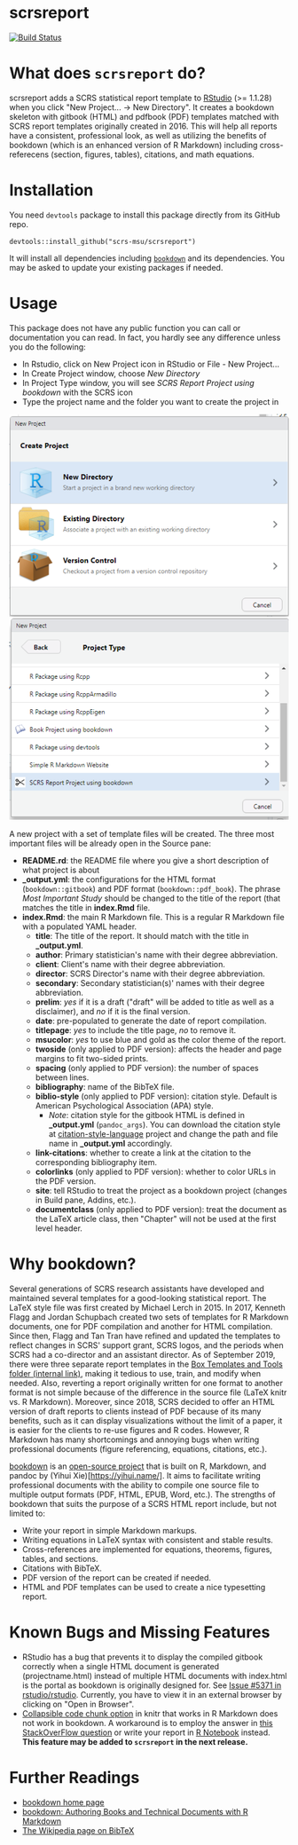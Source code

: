 # scrsreport

[![Build Status](https://travis-ci.org/scrs-msu/scrsreport.svg)](https://travis-ci.org/scrs-msu/scrsreport)
 
What does `scrsreport` do?
==========================

scrsreport adds a SCRS statistical report template to [RStudio](https://www.rstudio.com/) (>= 1.1.28) when 
you click "New Project... -> New Directory". It creates a bookdown skeleton with
gitbook (HTML) and pdfbook (PDF) templates matched with SCRS report templates
originally created in 2016. This will help all reports have a consistent,
professional look, as well as utilizing the benefits of bookdown (which is an
enhanced version of R Markdown) including cross-referecens (section, figures, 
tables), citations, and math equations.

Installation
============

You need `devtools` package to install this package directly from its GitHub repo.

```
devtools::install_github("scrs-msu/scrsreport")
```

It will install all dependencies including [`bookdown`](https://github.com/rstudio/bookdown) and its dependencies. You may be asked to update your existing packages if needed.

Usage
=====

This package does not have any public function you can call or documentation you can read. In fact, you hardly see any difference unless you do the following:

* In Rstudio, click on New Project icon in RStudio or File - New Project...
* In Create Project window, choose *New Directory*
* In Project Type window, you will see *SCRS Report Project using bookdown* with the SCRS icon
* Type the project name and the folder you want to create the project in

![create project](img/createproject.png "Create Project") ![project type](img/projecttype.png "SCRS Project")

A new project with a set of template files will be created. The three most important files will be already open in the Source pane:

* **README.rd**: the README file where you give a short description of what project is about
* **_output.yml**: the configurations for the HTML format (`bookdown::gitbook`) and PDF format (`bookdown::pdf_book`). The phrase *Most Important Study* should be changed to the title of the report (that matches the title in **index.Rmd** file. 
* **index.Rmd**: the main R Markdown file. This is a regular R Markdown file with a populated YAML header. 
  * **title**: The title of the report. It should match with the title in **_output.yml**.
  * **author**: Primary statistician's name with their degree abbreviation.
  * **client**: Client's name with their degree abbreviation.
  * **director**: SCRS Director's name with their degree abbreviation.
  * **secondary**: Secondary statistician(s)' names with their degree abbreviation.
  * **prelim**: *yes* if it is a draft ("draft" will be added to title as well as a disclaimer), and *no* if it is the final version.
  * **date**: pre-populated to generate the date of report compilation.
  * **titlepage**: *yes* to include the title page, *no* to remove it.
  * **msucolor**: *yes* to use blue and gold as the color theme of the report.
  * **twoside** (only applied to PDF version): affects the header and page margins to fit two-sided prints.
  * **spacing** (only applied to PDF version): the number of spaces between lines.
  * **bibliography**: name of the BibTeX file.
  * **biblio-style** (only applied to PDF version): citation style. Default is American Psychological Association (APA) style. 
    * *Note*: citation style for the gitbook HTML is defined in **_output.yml** (`pandoc_args`). You can download the citation style at [citation-style-language](https://github.com/citation-style-language/styles) project and change the path and file name in **_output.yml** accordingly.
  * **link-citations**: whether to create a link at the citation to the corresponding bibliography item.
  * **colorlinks** (only applied to PDF version): whether to color URLs in the PDF version.
  * **site**: tell RStudio to treat the project as a bookdown project (changes in Build pane, Addins, etc.).
  * **documentclass** (only applied to PDF version): treat the document as the LaTeX article class, then "Chapter" will not be used at the first level header.
  
Why bookdown?
=============

Several generations of SCRS research assistants have developed and maintained several templates for a good-looking statistical report. The LaTeX style file was first created by Michael Lerch in 2015. In 2017, Kenneth Flagg and Jordan Schupbach created two sets of templates for R Markdown documents, one for PDF compilation and another for HTML compilation. Since then, Flagg and Tan Tran have refined and updated the templates to reflect changes in SCRS' support grant, SCRS logos, and the periods when SCRS had a co-director and an assistant director. As of September 2019, there were three separate report templates in the [Box Templates and Tools folder (internal link)](https://montana.app.box.com/folder/49004143798), making it tedious to use, train, and modify when needed. Also, reverting a report originally written for one format to another format is not simple because of the difference in the source file (LaTeX knitr vs. R Markdown). Moreover, since 2018, SCRS decided to offer an HTML version of draft reports to clients instead of PDF because of its many benefits, such as it can display visualizations without the limit of a paper, it is easier for the clients to re-use figures and R codes. However, R Markdown has many shortcomings and annoying bugs when writing professional documents (figure referencing, equations, citations, etc.).

[bookdown](https://bookdown.org/) is an [open-source project](https://github.com/rstudio/bookdown) that is built on R, Markdown, and pandoc by (Yihui Xie)[https://yihui.name/]. It aims to facilitate writing professional documents with the ability to compile one source file to multiple output formats (PDF, HTML, EPUB, Word, etc.). The strengths of bookdown that suits the purpose of a SCRS HTML report include, but not limited to:

* Write your report in simple Markdown markups.
* Writing equations in LaTeX syntax with consistent and stable results.
* Cross-references are implemented for equations, theorems, figures, tables, and sections.
* Citations with BibTeX.
* PDF version of the report can be created if needed.
* HTML and PDF templates can be used to create a nice typesetting report.

Known Bugs and Missing Features
===============================

* RStudio has a bug that prevents it to display the compiled gitbook correctly when a single HTML document is generated (projectname.html) instead of multiple HTML documents with index.html is the portal as bookdown is originally designed for. See [Issue #5371 in rstudio/rstudio](https://github.com/rstudio/rstudio/issues/5371). Currently, you have to view it in an external browser by clicking on "Open in Browser".
* [Collapsible code chunk option](https://yihui.name/knitr/options/#text-results) in knitr that works in R Markdown does not work in bookdown. A workaround is to employ the answer in [this StackOverFlow question](https://stackoverflow.com/questions/45360998/code-folding-in-bookdown) or write your report in [R Notebook](https://bookdown.org/yihui/rmarkdown/notebook.html) instead. **This feature may be added to `scrsreport` in the next release.**


Further Readings
================
  * [bookdown home page](https://bookdown.org/)
  * [bookdown: Authoring Books and Technical Documents with R Markdown](https://bookdown.org/yihui/bookdown/)
  * [The Wikipedia page on BibTeX](https://en.wikipedia.org/wiki/BibTeX)
  
